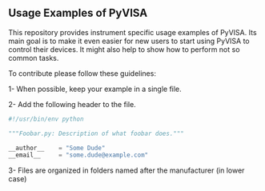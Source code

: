 Usage Examples of PyVISA
------------------------

This repository provides instrument specific usage examples of PyVISA. Its main goal
is to make it even easier for new users to start using PyVISA to control their devices.
It might also help to show how to perform not so common tasks.

To contribute please follow these guidelines:

1- When possible, keep your example in a single file.

2- Add the following header to the file.

```python
#!/usr/bin/env python

"""Foobar.py: Description of what foobar does."""

__author__    = "Some Dude"
__email__     = "some.dude@example.com"

```

3- Files are organized in folders named after the manufacturer (in lower case) 

